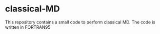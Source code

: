 # classical-MD
This repository contains a small code to perform classical MD. 
The code is written in FORTRAN95 
